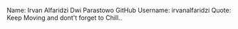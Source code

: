 Name: Irvan Alfaridzi Dwi Parastowo
GitHub Username: irvanalfaridzi
Quote: Keep Moving and dont't forget to Chill..